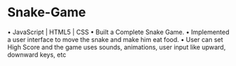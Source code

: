 # Snake-Game

• JavaScript | HTML5 | CSS
• Built a Complete Snake Game.
• Implemented a user interface to move the
snake and make him eat food.
• User can set High Score and the game uses
sounds, animations, user input like upward,
downward keys, etc